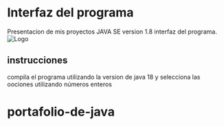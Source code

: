 
# Interfaz del programa 

Presentacion de mis proyectos JAVA SE  version 1.8
interfaz del programa.
![Logo](https://encrypted-tbn0.gstatic.com/images?q=tbn:ANd9GcQtQJCjWO_X2vRFvDhSoxEBd3PGPT-70a6x5A&s)


## instrucciones 

compila el programa utilizando la version de java 18 y selecciona las oociones utilizando números enteros

# portafolio-de-java
